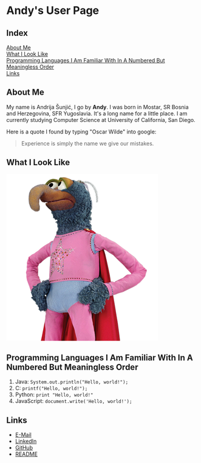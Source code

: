 # Andy's User Page

## Index
[About Me](https://github.com/andrija-s/110-Lab1/blob/main/index.md#about-me)\
[What I Look Like](https://github.com/andrija-s/110-Lab1/blob/main/index.md#what-i-look-like)\
[Programming Languages I Am Familiar With In A Numbered But Meaningless Order](https://github.com/andrija-s/110-Lab1/blob/main/index.md#programming-languages-i-am-familiar-with-in-a-numbered-but-meaningless-order)\
[Links](https://github.com/andrija-s/110-Lab1/blob/main/index.md#links)

## About Me
My name is Andrija Šunjić, I go by **Andy**. I was born in Mostar, SR Bosnia and Herzegovina, SFR Yugoslavia. It's a long name for a little place. I am currently studying Computer Science at University of California, San Diego.

Here is a quote I found by typing "Oscar Wilde" into google:
>Experience is simply the name we give our mistakes.

## What I Look Like
![Picture of me](raw-powerlifting.png)

## Programming Languages I Am Familiar With In A Numbered But Meaningless Order
1. Java:       ```System.out.println("Hello, world!");```
2. C:          ```printf("Hello, world!");```
3. Python:     ```print "Hello, world!"```
4. JavaScript: ```document.write('Hello, world!');```

## Links
- [E-Mail](mailto:asunjic@ucsd.edu)
- [LinkedIn](www.linkedin.com/in/andrija-sunjic)
- [GitHub](https://github.com/andrija-s)
- [README](README.md)